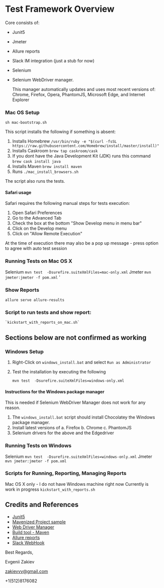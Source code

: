 # Test Framework Overview
Core consists of:
 - Junit5
 - Jmeter
 - Allure reports
 - Slack IM integration (just a stub for now)
 - Selenium
 - Selenium WebDriver manager.
     
    This manager automatically updates and uses most recent versions of:
    Chrome, Firefox, Opera, PhantomJS, Microsoft Edge, and Internet Explorer

### Mac OS Setup

   ```
   sh mac-bootstrap.sh
   ```

This script installs the following if something is absent:

1. Installs Homebrew `/usr/bin/ruby -e "$(curl -fsSL https://raw.githubusercontent.com/Homebrew/install/master/install)"`
2. Installs Caskroom `brew tap caskroom/cask`
3. If you dont have the Java Development Kit (JDK) runs this command `brew cask install java`
4. Installs Maven `brew install maven`
5. Runs `./mac_install_browsers.sh`

The script also runs the tests.

#### Safari usage

Safari requires the following manual steps for tests execution:

1. Open Safari Preferences
2. Go to the Advanced Tab
3. Check the box at the bottom "Show Develop menu in menu bar"
4. Click on the Develop menu 
5. Click on "Allow Remote Execution"

At the time of execution there may also be a pop up message - press option to agree with auto test session

### Running Tests on Mac OS X
   Selenium `mvn test  -Dsurefire.suiteXmlFiles=mac-only.xml`
   Jmeter `mvn jmeter:jmeter -f pom.xml`
'   

### Show Reports
   `allure serve allure-results`

### Script to run tests and show report:
    `kickstart_with_reports_on_mac.sh`

## Sections below are not confirmed as working 

### Windows Setup

1. Right-Click on `windows_install.bat` and select `Run as Administrator`
2. Test the installation by executing the following

   `mvn test  -Dsurefire.suiteXmlFiles=windows-only.xml`
#### Instructions for the Windows package manager
This is needed if Selenium WebDriver Manager does not work for any reason.

1. The `windows_install.bat` script should install Chocolatey the Windows package manager.
2. Install latest versions of 
    a. Firefox
    b. Chrome
    c. PhantomJS
3. Selenium drivers for the above and the Edgedriver   
   
### Running Tests on Windows
   Selenium `mvn test  -Dsurefire.suiteXmlFiles=windows-only.xml`
   Jmeter `mvn jmeter:jmeter -f pom.xml`
      
### Scripts for Running, Reporting, Managing Reports
   Mac OS X only - I do not have Windows machine right now
   Currently is work in progress
   `kickstart_with_reports.sh`
   
## Credits and References
 - [Junit5](https://www.junit.org)
 - [Mavenized Project sample](https://github.com/lazycoderio/Basic-Selenium-Java)
 - [Web Driver Manager](https://github.com/bonigarcia/webdrivermanager)
 - [Build tool - Maven](https://maven.apache.org)
 - [Allure reports](https://docs.qameta.io/allure/#_about)
 - [Slack WebHook](https://github.com/gpedro/slack-webhook)
 
Best Regards,

Evgenii Zakiev

zakievvv@gmail.com

+1(512)8176082
 
    
